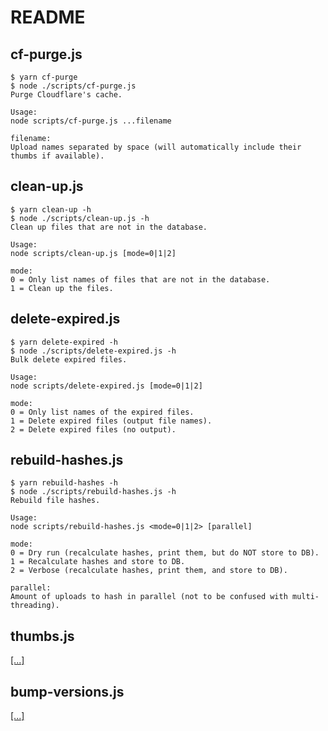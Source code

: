 # README

## cf-purge.js

```none
$ yarn cf-purge
$ node ./scripts/cf-purge.js
Purge Cloudflare's cache.

Usage:
node scripts/cf-purge.js ...filename

filename:
Upload names separated by space (will automatically include their thumbs if available).
```

## clean-up.js

```none
$ yarn clean-up -h
$ node ./scripts/clean-up.js -h
Clean up files that are not in the database.

Usage:
node scripts/clean-up.js [mode=0|1|2]

mode:
0 = Only list names of files that are not in the database.
1 = Clean up the files.
```

## delete-expired.js

```none
$ yarn delete-expired -h
$ node ./scripts/delete-expired.js -h
Bulk delete expired files.

Usage:
node scripts/delete-expired.js [mode=0|1|2]

mode:
0 = Only list names of the expired files.
1 = Delete expired files (output file names).
2 = Delete expired files (no output).
```

## rebuild-hashes.js

```none
$ yarn rebuild-hashes -h
$ node ./scripts/rebuild-hashes.js -h
Rebuild file hashes.

Usage:
node scripts/rebuild-hashes.js <mode=0|1|2> [parallel]

mode:
0 = Dry run (recalculate hashes, print them, but do NOT store to DB).
1 = Recalculate hashes and store to DB.
2 = Verbose (recalculate hashes, print them, and store to DB).

parallel:
Amount of uploads to hash in parallel (not to be confused with multi-threading).
```

## thumbs.js

[\[...\]](https://github.com/BobbyWibowo/lolisafe#script-for-missing-thumbnails)

## bump-versions.js

[\[...\]](https://github.com/BobbyWibowo/lolisafe/tree/safe.fiery.me/src#readme)
